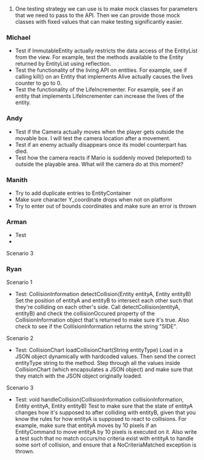 1. One testing strategy we can use is to make mock classes for parameters that we need to pass 
to the API. Then we can provide those mock classes with fixed values that can make testing 
significantly easier.

### Michael
* Test if ImmutableEntity actually restricts the data access of the EntityList from the view. For example,
test the methods available to the Entity returned by EntityList using reflection.
* Test the functionality of the living API on entities. For example, see if calling kill() on an Entity
that implements Alive actually causes the lives counter to go to 0.
* Test the functionality of the LifeIncrementer. For example, see if an entity that implements
  LifeIncrementer can increase the lives of the entity. 
### Andy
* Test if the Camera actually moves when the player gets outside the movable box. I will test the camera location after a movement.
* Test if an enemy actually disappears once its model counterpart has died.
* Test how the camera reacts if Mario is suddenly moved (teleported) to outside the playable area. What will the camera do at this moment?
### Manith
* Try to add duplicate entries to EntityContainer
* Make sure character Y_coordinate drops when not on platform
* Try to enter out of bounds coordinates and make sure an error is thrown
### Arman
* Test
* 
Scenario 3

### Ryan
Scenario 1
* Test: CollisionInformation detectCollision(Entity entityA, Entity entityB)
Set the position of entityA and entityB to intersect each other such that they're colliding on
each other's side. Call detectCollision(entityA, entityB) and check the collisionOccured property
of the CollisionInformation object that's returned to make sure it's true. Also check to see
if the CollisionInformation returns the string "SIDE".

Scenario 2
* Test: CollisionChart loadCollisionChart(String entityType)
Load in a JSON object dynamically with hardcoded values. Then send the correct entityType string
to the method. Step through all the values inside CollisionChart (which encapsulates a JSON
object) and make sure that they match with the JSON object originally loaded.

Scenario 3
* Test: void handleCollision(CollisionInformation collisionInformation, Entity entityA, Entity entityB)
Test to make sure that the state of entityA changes how it's supposed to after colliding with
entityB, given that you know the rules for how entityA is supposed to react to collisions. For
example, make sure that entityA moves by 10 pixels if an EntityCommand to move entityA by 10 
pixels is executed on it. Also write a test such that no match occurs/no criteria exist with
entityA to handle some sort of collision, and ensure that a NoCriteriaMatched exception is thrown.
